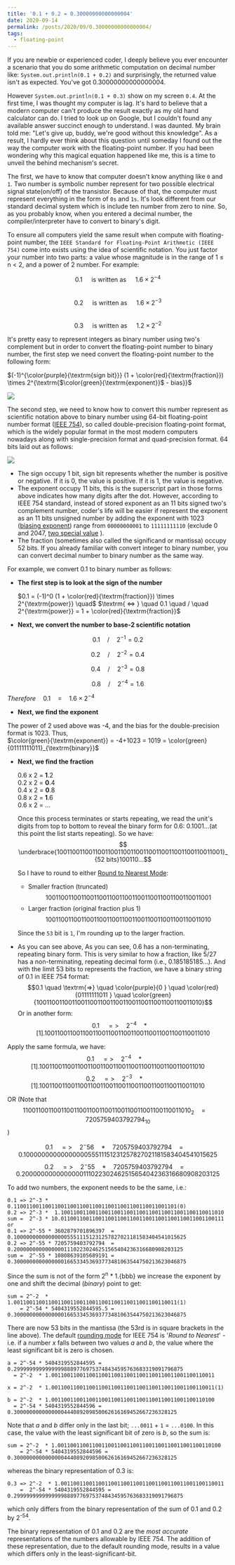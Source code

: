 ```yaml
---
title: '0.1 + 0.2 = 0.30000000000000004'
date: 2020-09-14
permalink: /posts/2020/09/0.30000000000000004/
tags:
  - floating-point
---
```

If you are newbie or experienced coder, I deeply believe you ever encounter a scenario that you do some arithmetic computation on decimal number like:
 `System.out.println(0.1 + 0.2)` and surprisingly, the returned value isn't as expected. You've got 0.30000000000000004. 

However `System.out.println(0.1 + 0.3)` show on my screen `0.4`. 
At the first time, I was thought my computer is lag. It's hard to believe that a modern computer can't produce the result exactly as my old hand calculator can do.
I tried to look up on Google, but I couldn't found any available answer succinct enough to understand. I was daunted. My brain told me: "Let's give up, buddy, we're good without this knowledge". 
As a result, I hardly ever think about this question until someday I found out the way the computer work with the floating-point number. 
If you had been wondering why this magical equation happened like me, this is a time to unveil the behind mechanism's secret.

The first, we have to know that computer doesn't know anything like `0` and `1`. Two number is symbolic number represent for two possible electrical signal state(on/off) of the transistor.
Because of that, the computer must represent everything in the form of `0s` and `1s`. It's look different from our standard decimal system which is include ten number from zero to nine. 
So, as you probably know, when you entered a decimal number, the compiler/interpreter have to convert to binary's digit.

To ensure all computers yield the same result when compute with floating-point number, the `IEEE Standard for Floating-Point Arithmetic (IEEE 754)` come into exists using the idea of scientific notation.
You just factor your number into two parts: a value whose magnitude is in the range of 1 ≤ n < 2, and a power of 2 number. For example:
            
$$0.1 \quad \textrm{ is written as }  \quad 1.6 \times 2^{-4}$$         
$$0.2 \quad \textrm{ is written as }  \quad 1.6 \times 2^{-3}$$   
$$0.3 \quad \textrm{ is written as }  \quad 1.2 \times 2^{-2}$$    

It's pretty easy to represent integers as binary number using two's complement but in order to convert the floating-point number to binary number, the first step we need convert the floating-point number to the following form: 

$(-1)^{\color{purple}{\textrm{sign bit}}} (1 + \color{red}{\textrm{fraction}})  \times 2^{\textrm{$\color{green}{\textrm{exponent}}$ - bias}}$

![](https://wikimedia.org/api/rest_v1/media/math/render/svg/5f677b27f52fcd521355049a560d53b5c01800e1)

The second step, we need to know how to convert this number represent as scientific notation above to binary number using 64-bit floating-point number format ([IEEE 754](https://en.wikipedia.org/wiki/IEEE_754)), so called double-precision floating-point format, which is the widely popular format in the most modern computers nowadays along with single-precision format and quad-precision format.
64 bits laid out as follows:
 
![](https://s3-ap-southeast-1.amazonaws.com/logbasex.github.io/images/IEEE754-64bit.png)

- The sign occupy 1 bit, sign bit represents whether the number is positive or negative. If it is 0, the value is positive. If it is 1, the value is negative.
- The exponent occupy 11 bits, this is the superscript part in those forms above indicates how many digits after the dot. However, according to IEEE 754 standard, instead of stored exponent as an 11 bits signed two's complement number, coder's life will be easier if represent the exponent as an 11 bits unsigned number by adding the exponent with 1023 ([biasing exponent](https://en.wikipedia.org/wiki/Exponent_bias)) range from `00000000001` to `11111111110` (exclude 0 and 2047, [two special value](https://en.wikipedia.org/wiki/IEEE_754-1985#Positive_and_negative_infinity) ).
- The fraction (sometimes also called the significand or mantissa) occupy 52 bits. If you already familiar with convert integer to binary number, you can convert decimal number to binary number as the same way.


For example, we convert 0.1 to binary number as follows: 
- **The first step is to look at the sign of the number**

    $0.1 = (-1)^0 (1 + \color{red}{\textrm{fraction}}) \times 2^{\textrm{power}} \quad$
    $\textrm{ <=> } \quad 0.1 \quad / \quad 2^{\textrm{power}} = 1 + \color{red}{\textrm{fraction}}$
- **Next, we convert the number to base-2 scientific notation**

$$0.1 \quad / \quad 2^{-1} = 0.2$$

$$0.2 \quad / \quad 2^{-2} = 0.4$$

$$0.4 \quad / \quad 2^{-3} = 0.8$$

$$0.8 \quad / \quad 2^{-4} = 1.6$$
     
  $Therefore \quad 0.1 \quad = \quad 1.6 \times 2^{-4}$
-  **Next, we find the exponent**

The power of 2 used above was -4, and the bias for the double-precision format is 1023. Thus,   
$\color{green}{\textrm{exponent}} = -4+1023 = 1019 = \color{green}{01111111011}_{\textrm{binary}}$
- **Next, we find the fraction**

    0.6 x 2 = **1**.2   
    0.2 x 2 = **0**.4     
    0.4 x 2 = **0**.8    
    0.8 x 2 = **1**.6     
    0.6 x 2 = ...        
    
    Once this process terminates or starts repeating, we read the unit's digits from top to bottom to reveal the binary form for 0.6: 0.1001...(at this point the list starts repeating).
    So we have: $$ \underbrace{1001100110011001100110011001100110011001100110011001}_{52 bits}100110...$$
                
    So I have to round to either [Round to Nearest Mode](https://en.wikipedia.org/wiki/IEEE_754-1985#Rounding_floating-point_numbers):
    - Smaller fraction (truncated)
    $$ 1001100110011001100110011001100110011001100110011001 $$        
    - Larger fraction (original fraction plus 1)
    $$ 1001100110011001100110011001100110011001100110011010 $$
                
    Since the `53` bit is `1`, I'm rounding up to the larger fraction.    
    
- As you can see above, As you can see, 0.6 has a non-terminating, repeating binary form. This is very similar to how a fraction, like 5/27 has a non-terminating, repeating decimal form (i.e., 0.185185185...). And with the limit 53 bits to represents the fraction, we have a binary string of 0.1 in IEEE 754 format:
  $$0.1 \quad \textrm{=>} \quad \color{purple}{0 } \quad \color{red}{01111111011 } \quad \color{green}{1001100110011001100110011001100110011001100110011010}$$
  Or in another form: 
  $$0.1 \quad => \quad 2^{-4} \quad * \quad [1].1001100110011001100110011001100110011001100110011010$$
  

Apply the same formula, we have:
$$0.1 \quad => \quad 2^{-4} \quad * \quad [1].1001100110011001100110011001100110011001100110011010$$
$$0.2 \quad => \quad 2^{-3} \quad * \quad [1].1001100110011001100110011001100110011001100110011010$$

OR 
(Note that $$11001100110011001100110011001100110011001100110011010_{2} \quad = \quad 7205759403792794_{10}$$)

$$0.1 \quad => \quad 2^-56 \quad * \quad 7205759403792794 \quad = \quad 0.1000000000000000055511151231257827021181583404541015625$$
$$0.2 \quad => \quad 2^-55 \quad * \quad 7205759403792794 \quad = \quad 0.200000000000000011102230246251565404236316680908203125$$

To add two numbers, the exponent needs to be the same, i.e.:

    0.1 => 2^-3 *  0.1100110011001100110011001100110011001100110011001101(0)
    0.2 => 2^-3 *  1.1001100110011001100110011001100110011001100110011010
    sum =  2^-3 * 10.0110011001100110011001100110011001100110011001100111
    or
    0.1 => 2^-55 * 3602879701896397  = 0.1000000000000000055511151231257827021181583404541015625
    0.2 => 2^-55 * 7205759403792794  = 0.200000000000000011102230246251565404236316680908203125
    sum =  2^-55 * 10808639105689191 = 0.3000000000000000166533453693773481063544750213623046875

Since the sum is not of the form 2<sup>n</sup> * 1.{bbb} we increase the exponent by one and shift the decimal (*binary*) point to get:

    sum = 2^-2  * 1.0011001100110011001100110011001100110011001100110011(1)
        = 2^-54 * 5404319552844595.5 = 0.3000000000000000166533453693773481063544750213623046875

There are now 53 bits in the mantissa (the 53rd is in square brackets in the line above). The default [rounding mode](https://en.wikipedia.org/wiki/IEEE_754-1985#Rounding_floating-point_numbers) for IEEE 754 is '*Round to Nearest*' - i.e. if a number *x* falls between two values *a* and *b*, the value where the least significant bit is zero is chosen.

    a = 2^-54 * 5404319552844595 = 0.299999999999999988897769753748434595763683319091796875
      = 2^-2  * 1.0011001100110011001100110011001100110011001100110011

    x = 2^-2  * 1.0011001100110011001100110011001100110011001100110011(1)

    b = 2^-2  * 1.0011001100110011001100110011001100110011001100110100
      = 2^-54 * 5404319552844596 = 0.3000000000000000444089209850062616169452667236328125
    
Note that *a* and *b* differ only in the last bit; `...0011` + `1` = `...0100`. In this case, the value with the least significant bit of zero is *b*, so the sum is:

    sum = 2^-2  * 1.0011001100110011001100110011001100110011001100110100
        = 2^-54 * 5404319552844596 = 0.3000000000000000444089209850062616169452667236328125

whereas the binary representation of 0.3 is:

    0.3 => 2^-2  * 1.0011001100110011001100110011001100110011001100110011
        =  2^-54 * 5404319552844595 = 0.299999999999999988897769753748434595763683319091796875

which only differs from the binary representation of the sum of 0.1 and 0.2 by 2<sup>-54</sup>.

The binary representation of 0.1 and 0.2 are the *most accurate* representations of the numbers allowable by IEEE 754. The addition of these representation, due to the default rounding mode, results in a value which differs only in the least-significant-bit.